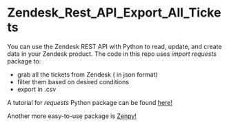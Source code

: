 # Zendesk_Rest_API_Export_All_Tickets
You can use the Zendesk REST API with Python to read, update, and create data in your Zendesk product. 
The code in this repo uses *import requests* package to:

- grab all the tickets from Zendesk ( in json format)
- filter them based on desired conditions
- export in .csv 


A tutorial for *requests* Python package can be found [here!](https://help.zendesk.com/hc/en-us/articles/229136887-Zendesk-REST-API-tutorial-Python-edition)


Another more easy-to-use package is [Zenpy!](http://docs.facetoe.com.au/)

